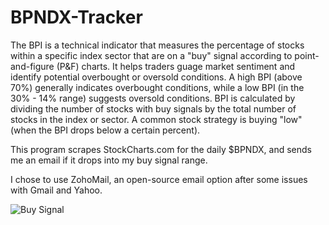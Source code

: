 # BPNDX-Tracker

The BPI is a technical indicator that measures the percentage of stocks within a specific index sector that are on a "buy" signal according to point-and-figure (P&F) charts. It helps traders guage market sentiment and identify potential overbought or oversold conditions. A high BPI (above 70%) generally indicates overbought conditions, while a low BPI (in the 30% - 14% range) suggests oversold conditions. BPI is calculated by dividing the number of stocks with buy signals by the total number of stocks in the index or sector. A common stock strategy is buying "low" (when the BPI drops below a certain percent).

This program scrapes StockCharts.com for the daily $BPNDX, and sends me an email if it drops into my buy signal range.

I chose to use ZohoMail, an open-source email option after some issues with Gmail and Yahoo.

![Buy Signal](ben-gonz/BPNDX-Tracker/buysignal.png)